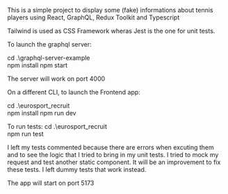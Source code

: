 This is a simple project to display some (fake) informations about tennis players using React, GraphQL, Redux Toolkit and Typescript

Tailwind is used as CSS Framework wheras Jest is the one for unit tests.

To launch the graphql server:

 cd .\graphql-server-example\
 npm install
 npm start

 The server will work on port 4000

 On a different CLI, to launch the Frontend app:

cd .\eurosport_recruit\
npm install
npm run dev


To run tests: 
cd .\eurosport_recruit\
npm run test

I left my tests commented because there are errors when excuting them and to see the logic that
I tried to bring in my unit tests. I tried to mock my request and test another static component.
It will be an improvement to fix these tests.
I left dummy tests that work instead.

The app will start on port 5173
